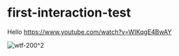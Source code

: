 # first-interaction-test

Hello
https://www.youtube.com/watch?v=WIKqgE4BwAY

![wtf-200^2](https://github.com/BryceRussell/first-interaction-test/assets/19967622/93415a8b-3ef9-4f93-96ec-df84925836e5)

